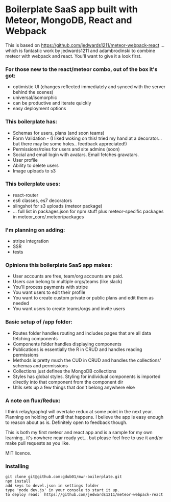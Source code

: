 # Boilerplate SaaS app built with Meteor, MongoDB, React and Webpack

This is based on https://github.com/jedwards1211/meteor-webpack-react ... which is fantastic work by jedwards1211 and adambrodinski to combine meteor with webpack and react. You'll want to give it a look first.

### For those new to the react/meteor combo, out of the box it's got:

* optimistic UI (changes reflected immediately and synced with the server behind the scenes)
* universal/isomorphic
* can be productive and iterate quickly
* easy deployment options

### This boilerplate has:

* Schemas for users, plans (and soon teams)
* Form Validation - (I liked woking on this! tried my hand at a decorator... but there may be some holes.. feedback appreciated!)
* Permissions/roles for users and site admins (soon)
* Social and email login with avatars. Email fetches gravatars.
* User profile
* Ability to delete users
* Image uploads to s3

### This boilerplate uses:

* react-router
* es6 classes, es7 decorators
* slingshot for s3 uploads (meteor package)
* ... full list in packages.json for npm stuff plus meteor-specific packages in meteor_core/.meteor/packages

### I'm planning on adding:

* stripe integration
* SSR
* tests

### Opinions this boilerplate SaaS app makes:

* User accounts are free, team/org accounts are paid.
* Users can belong to multiple orgs/teams (like slack)
* You'll process payments with stripe
* You want users to edit their profile
* You want to create custom private or public plans and edit them as needed
* You want users to create teams/orgs and invite users

### Basic setup of /app folder:

* Routes folder handles routing and includes pages that are all data fetching components
* Components folder handles displaying components
* Publications is essentially the R in CRUD and handles reading permissions
* Methods is pretty much the CUD in CRUD and handles the collections' schemas and permissions
* Collections just defines the MongoDB collections
* Styles has global styles. Styling for individual components is imported directly into that component from the component dir
* Utils sets up a few things that don't belong anywhere else

### A note on flux/Redux:

I think relay/graphql will overtake redux at some point in the next year. Planning on holding off until that happens. I believe the app is easy enough to reason about as is. Definitely open to feedback though.

This is both my first meteor and react app and is a sample for my own learning.. it's nowhere near ready yet... but please feel free to use it and/or make pull requests as you like.

MIT licence.

### Installing

```
git clone git@github.com:gdub01/mwr-boilerplate.git
npm install
add keys to devel.json in settings folder
type 'node dev.js' in your console to start it up.
to deploy read:  https://github.com/jedwards1211/meteor-webpack-react
```
